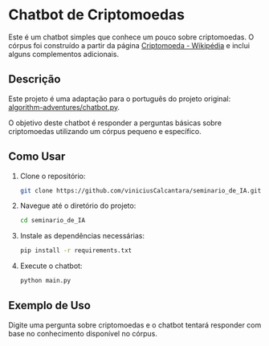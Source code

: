 # Chatbot de Criptomoedas

Este é um chatbot simples que conhece um pouco sobre criptomoedas. O córpus foi construído a partir da página [Criptomoeda - Wikipédia](https://pt.wikipedia.org/wiki/Criptomoeda) e inclui alguns complementos adicionais.

## Descrição

Este projeto é uma adaptação para o português do projeto original: [algorithm-adventures/chatbot.py](https://github.com/ranjiGT/algorithm-adventures/blob/main/chatbot.py).

O objetivo deste chatbot é responder a perguntas básicas sobre criptomoedas utilizando um córpus pequeno e específico.

## Como Usar

1. Clone o repositório:

    ```sh
    git clone https://github.com/viniciusCalcantara/seminario_de_IA.git
    ```

2. Navegue até o diretório do projeto:

    ```sh
    cd seminario_de_IA
    ```

3. Instale as dependências necessárias:

    ```sh
    pip install -r requirements.txt
    ```

4. Execute o chatbot:

    ```sh
    python main.py
    ```

## Exemplo de Uso

Digite uma pergunta sobre criptomoedas e o chatbot tentará responder com base no conhecimento disponível no córpus.

